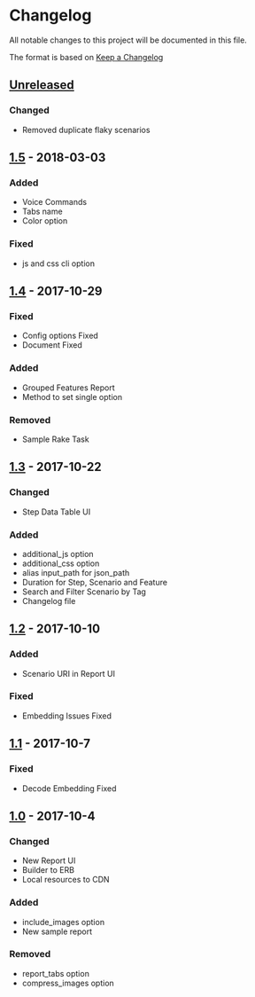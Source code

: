 # Changelog
All notable changes to this project will be documented in this file.

The format is based on [Keep a Changelog](http://keepachangelog.com/en/1.0.0/)

## [Unreleased](https://github.com/rajatthareja/ReportBuilder/compare/v1.5...master)
### Changed
- Removed duplicate flaky scenarios

## [1.5](https://github.com/rajatthareja/ReportBuilder/compare/v1.4...v1.5) - 2018-03-03
### Added
- Voice Commands
- Tabs name
- Color option
### Fixed
- js and  css cli option

## [1.4](https://github.com/rajatthareja/ReportBuilder/compare/v1.3...v1.4) - 2017-10-29
### Fixed
- Config options Fixed
- Document Fixed

### Added
- Grouped Features Report
- Method to set single option

### Removed
- Sample Rake Task 

## [1.3](https://github.com/rajatthareja/ReportBuilder/compare/v1.2...v1.3) - 2017-10-22
### Changed
- Step Data Table UI

### Added
- additional_js option
- additional_css option
- alias input_path for json_path 
- Duration for Step, Scenario and Feature
- Search and Filter Scenario by Tag 
- Changelog file

## [1.2](https://github.com/rajatthareja/ReportBuilder/compare/v1.1...v1.2) - 2017-10-10
### Added
- Scenario URI in Report UI

### Fixed
- Embedding Issues Fixed

## [1.1](https://github.com/rajatthareja/ReportBuilder/compare/v1.0...v1.1) - 2017-10-7
### Fixed
- Decode Embedding Fixed

## [1.0](https://github.com/rajatthareja/ReportBuilder/compare/v0.1.6...v1.0) - 2017-10-4
### Changed
- New Report UI
- Builder to ERB
- Local resources to CDN

### Added
- include_images option
- New sample report

### Removed
- report_tabs option
- compress_images option
